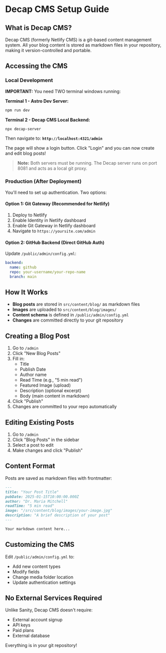 # Decap CMS Setup Guide

## What is Decap CMS?

Decap CMS (formerly Netlify CMS) is a git-based content management system. All your blog content is stored as markdown files in your repository, making it version-controlled and portable.

## Accessing the CMS

### Local Development

**IMPORTANT:** You need TWO terminal windows running:

**Terminal 1 - Astro Dev Server:**
```bash
npm run dev
```

**Terminal 2 - Decap CMS Local Backend:**
```bash
npx decap-server
```

Then navigate to: **`http://localhost:4321/admin`**

The page will show a login button. Click "Login" and you can now create and edit blog posts!

> **Note:** Both servers must be running. The Decap server runs on port 8081 and acts as a local git proxy.

### Production (After Deployment)

You'll need to set up authentication. Two options:

#### Option 1: Git Gateway (Recommended for Netlify)
1. Deploy to Netlify
2. Enable Identity in Netlify dashboard
3. Enable Git Gateway in Netlify dashboard
4. Navigate to `https://yoursite.com/admin`

#### Option 2: GitHub Backend (Direct GitHub Auth)
Update `/public/admin/config.yml`:
```yaml
backend:
  name: github
  repo: your-username/your-repo-name
  branch: main
```

## How It Works

- **Blog posts** are stored in `src/content/blog/` as markdown files
- **Images** are uploaded to `src/content/blog/images/`
- **Content schema** is defined in `/public/admin/config.yml`
- **Changes** are committed directly to your git repository

## Creating a Blog Post

1. Go to `/admin`
2. Click "New Blog Posts"
3. Fill in:
   - Title
   - Publish Date
   - Author name
   - Read Time (e.g., "5 min read")
   - Featured Image (upload)
   - Description (optional excerpt)
   - Body (main content in markdown)
4. Click "Publish"
5. Changes are committed to your repo automatically

## Editing Existing Posts

1. Go to `/admin`
2. Click "Blog Posts" in the sidebar
3. Select a post to edit
4. Make changes and click "Publish"

## Content Format

Posts are saved as markdown files with frontmatter:

```markdown
---
title: "Your Post Title"
pubDate: 2025-01-15T10:00:00.000Z
author: "Dr. Maria Mitchell"
readTime: "5 min read"
image: "/src/content/blog/images/your-image.jpg"
description: "A brief description of your post"
---

Your markdown content here...
```

## Customizing the CMS

Edit `/public/admin/config.yml` to:
- Add new content types
- Modify fields
- Change media folder location
- Update authentication settings

## No External Services Required

Unlike Sanity, Decap CMS doesn't require:
- External account signup
- API keys
- Paid plans
- External database

Everything is in your git repository!
